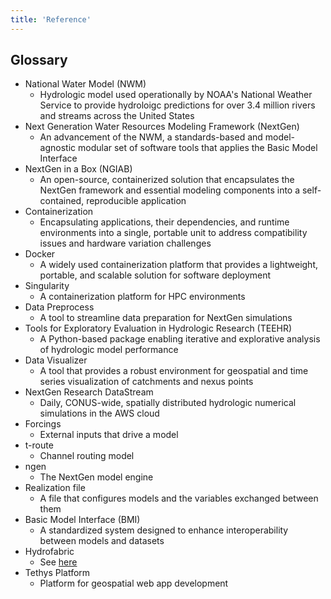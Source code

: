 ```yaml
---
title: 'Reference'
---
```


## Glossary

- National Water Model (NWM)
  - Hydrologic model used operationally by NOAA's National Weather Service to provide hydroloigc predictions for over 3.4 million rivers and streams across the United States
- Next Generation Water Resources Modeling Framework (NextGen)
  - An advancement of the NWM, a standards-based and model-agnostic modular set of software tools that applies the Basic Model Interface
- NextGen in a Box (NGIAB)
  - An open-source, containerized solution that encapsulates the NextGen framework and essential modeling components into a self-contained, reproducible application
- Containerization
  - Encapsulating applications, their dependencies, and runtime environments into a single, portable unit to address compatibility issues and hardware variation challenges
- Docker
  - A widely used containerization platform that provides a lightweight, portable, and scalable solution for software deployment
- Singularity
  - A containerization platform for HPC environments
- Data Preprocess
  - A tool to streamline data preparation for NextGen simulations
- Tools for Exploratory Evaluation in Hydrologic Research (TEEHR)
  - A Python-based package enabling iterative and explorative analysis of hydrologic model performance
- Data Visualizer
  - A tool that provides a robust environment for geospatial and time series visualization of catchments and nexus points
- NextGen Research DataStream
  - Daily, CONUS-wide, spatially distributed hydrologic numerical simulations in the AWS cloud
- Forcings
  - External inputs that drive a model
- t-route
  - Channel routing model
- ngen
  - The NextGen model engine
- Realization file
  - A file that configures models and the variables exchanged between them
- Basic Model Interface (BMI)
  - A standardized system designed to enhance interoperability between models and datasets
- Hydrofabric
  - See [here](https://noaa-owp.github.io/hydrofabric/articles/01-intro-deep-dive.html)
- Tethys Platform
  - Platform for geospatial web app development

